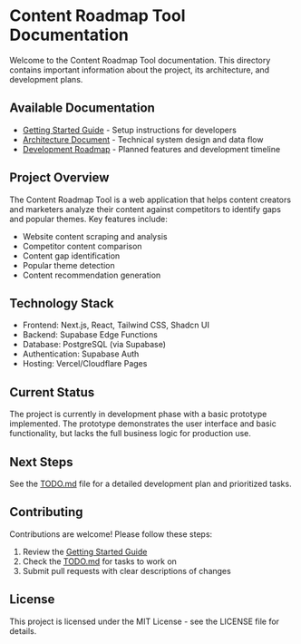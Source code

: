 # Content Roadmap Tool Documentation

Welcome to the Content Roadmap Tool documentation. This directory contains important information about the project, its architecture, and development plans.

## Available Documentation

- [Getting Started Guide](./GETTING_STARTED.md) - Setup instructions for developers
- [Architecture Document](./ARCHITECTURE.md) - Technical system design and data flow
- [Development Roadmap](./TODO.md) - Planned features and development timeline

## Project Overview

The Content Roadmap Tool is a web application that helps content creators and marketers analyze their content against competitors to identify gaps and popular themes. Key features include:

- Website content scraping and analysis
- Competitor content comparison
- Content gap identification
- Popular theme detection
- Content recommendation generation

## Technology Stack

- Frontend: Next.js, React, Tailwind CSS, Shadcn UI
- Backend: Supabase Edge Functions
- Database: PostgreSQL (via Supabase)
- Authentication: Supabase Auth
- Hosting: Vercel/Cloudflare Pages

## Current Status

The project is currently in development phase with a basic prototype implemented. The prototype demonstrates the user interface and basic functionality, but lacks the full business logic for production use.

## Next Steps

See the [TODO.md](./TODO.md) file for a detailed development plan and prioritized tasks.

## Contributing

Contributions are welcome! Please follow these steps:

1. Review the [Getting Started Guide](./GETTING_STARTED.md)
2. Check the [TODO.md](./TODO.md) for tasks to work on
3. Submit pull requests with clear descriptions of changes

## License

This project is licensed under the MIT License - see the LICENSE file for details. 